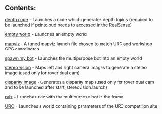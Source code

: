 ## Contents: 

[depth node](https://github.com/marsrovermanipal/URC_Gazebo_2020/tree/master/rhinoceROS/src/realsense_gazebo_plugin/launch/depth_proc.launch) - Launches a node which generates depth topics (required to be launched if pointcloud needs to accessed in the RealSense)

[empty world](https://github.com/marsrovermanipal/URC_Gazebo_2020/tree/master/rhinoceROS/src/realsense_gazebo_plugin/launch/empty_world.launch) - Launches an empty world 

[mapviz](https://github.com/marsrovermanipal/URC_Gazebo_2020/tree/master/rhinoceROS/src/realsense_gazebo_plugin/launch/mapviz.launch) - A tuned mapviz launch file chosen to match URC and workshop GPS coordinates

[spawn my bot](https://github.com/marsrovermanipal/URC_Gazebo_2020/tree/master/rhinoceROS/src/realsense_gazebo_plugin/launch/spawn_my_bot.launch) - Launches the multipurpose bot into an empty world

[stereo vision](https://github.com/marsrovermanipal/URC_Gazebo_2020/tree/master/rhinoceROS/src/realsense_gazebo_plugin/launch/start_stereovision.launch) - Maps left and right camera images to generate a stereo image (used only for rover dual cam) 

[disparity image](https://github.com/marsrovermanipal/URC_Gazebo_2020/tree/master/rhinoceROS/src/realsense_gazebo_plugin/launch/start_stereovision_disparityimage.launch) - Generates a disparity map (used only for rover dual cam and to be launched after start_stereovision.launch)

[rviz](https://github.com/marsrovermanipal/URC_Gazebo_2020/tree/master/rhinoceROS/src/realsense_gazebo_plugin/launch/rover_rviz.launch) - Launches rviz with the multipurpose bot in the frame

[URC](https://github.com/marsrovermanipal/URC_Gazebo_2020/tree/master/rhinoceROS/src/realsense_gazebo_plugin/launch/urc_world.launch) - Launches a world containing parameters of the URC competition site


